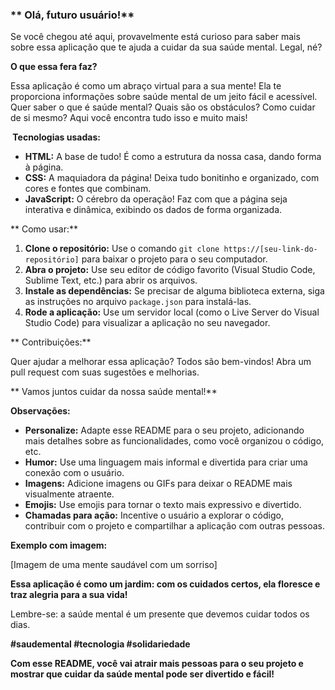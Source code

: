 ### ** Olá, futuro usuário!**

Se você chegou até aqui, provavelmente está curioso para saber mais sobre essa aplicação que te ajuda a cuidar da sua saúde mental. Legal, né? 

**O que essa fera faz?**

Essa aplicação é como um abraço virtual para a sua mente! Ela te proporciona informações sobre saúde mental de um jeito fácil e acessível. Quer saber o que é saúde mental? Quais são os obstáculos? Como cuidar de si mesmo? Aqui você encontra tudo isso e muito mais!

**️ Tecnologias usadas:**

* **HTML:** A base de tudo! É como a estrutura da nossa casa, dando forma à página.
* **CSS:** A maquiadora da página! Deixa tudo bonitinho e organizado, com cores e fontes que combinam.
* **JavaScript:** O cérebro da operação! Faz com que a página seja interativa e dinâmica, exibindo os dados de forma organizada.

** Como usar:**

1. **Clone o repositório:** Use o comando `git clone https://[seu-link-do-repositório]` para baixar o projeto para o seu computador.
2. **Abra o projeto:** Use seu editor de código favorito (Visual Studio Code, Sublime Text, etc.) para abrir os arquivos.
3. **Instale as dependências:** Se precisar de alguma biblioteca externa, siga as instruções no arquivo `package.json` para instalá-las.
4. **Rode a aplicação:** Use um servidor local (como o Live Server do Visual Studio Code) para visualizar a aplicação no seu navegador.

** Contribuições:**

Quer ajudar a melhorar essa aplicação? Todos são bem-vindos! Abra um pull request com suas sugestões e melhorias. 

** Vamos juntos cuidar da nossa saúde mental!**

**Observações:**

* **Personalize:** Adapte esse README para o seu projeto, adicionando mais detalhes sobre as funcionalidades, como você organizou o código, etc.
* **Humor:** Use uma linguagem mais informal e divertida para criar uma conexão com o usuário.
* **Imagens:** Adicione imagens ou GIFs para deixar o README mais visualmente atraente.
* **Emojis:** Use emojis para tornar o texto mais expressivo e divertido.
* **Chamadas para ação:** Incentive o usuário a explorar o código, contribuir com o projeto e compartilhar a aplicação com outras pessoas.

**Exemplo com imagem:**

[Imagem de uma mente saudável com um sorriso]

**Essa aplicação é como um jardim: com os cuidados certos, ela floresce e traz alegria para a sua vida!**

Lembre-se: a saúde mental é um presente que devemos cuidar todos os dias. 

**#saudemental #tecnologia #solidariedade**

**Com esse README, você vai atrair mais pessoas para o seu projeto e mostrar que cuidar da saúde mental pode ser divertido e fácil!**

